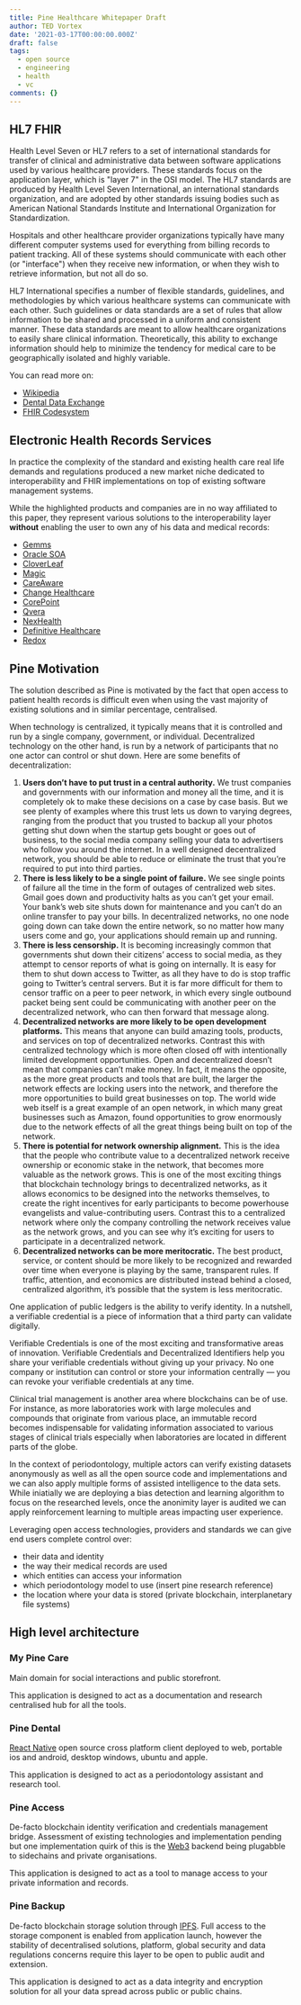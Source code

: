 ```yaml
---
title: Pine Healthcare Whitepaper Draft
author: TED Vortex
date: '2021-03-17T00:00:00.000Z'
draft: false
tags:
  - open source
  - engineering
  - health
  - vc
comments: {}
---
```


## HL7 FHIR

Health Level Seven or HL7 refers to a set of international standards for transfer of clinical and administrative data between software applications used by various healthcare providers. These standards focus on the application layer, which is "layer 7" in the OSI model. The HL7 standards are produced by Health Level Seven International, an international standards organization, and are adopted by other standards issuing bodies such as American National Standards Institute and International Organization for Standardization.

Hospitals and other healthcare provider organizations typically have many different computer systems used for everything from billing records to patient tracking. All of these systems should communicate with each other (or "interface") when they receive new information, or when they wish to retrieve information, but not all do so.

HL7 International specifies a number of flexible standards, guidelines, and methodologies by which various healthcare systems can communicate with each other. Such guidelines or data standards are a set of rules that allow information to be shared and processed in a uniform and consistent manner. These data standards are meant to allow healthcare organizations to easily share clinical information. Theoretically, this ability to exchange information should help to minimize the tendency for medical care to be geographically isolated and highly variable.

You can read more on:

- [Wikipedia](https://en.wikipedia.org/wiki/Health_Level_7)
- [Dental Data Exchange](https://confluence.hl7.org/display/FHIR/Dental+Data+Exchange)
- [FHIR Codesystem](https://www.hl7.org/fhir/codesystem-tooth.html)

## Electronic Health Records Services

In practice the complexity of the standard and existing health care real life demands and regulations produced a new market niche dedicated to interoperability and FHIR implementations on top of existing software management systems.

While the highlighted products and companies are in no way affiliated to this paper, they represent various solutions to the interoperability layer **without** enabling the user to own any of his data and medical records:

- [Gemms](https://gemmsone.com/index.php?option=com_content&view=article&id=807&Itemid=552)
- [Oracle SOA](https://www.oracle.com/middleware/technologies/soasuite.html)
- [CloverLeaf](https://www.infor.com/products/cloverleaf)
- [Magic](https://www.magicsoftware.com/integration-solutions/healthcare/)
- [CareAware](https://www.cerner.com/pages/careaware)
- [Change Healthcare](https://www.changehealthcare.com/solutions/clinical-network#sort=relevancy&numberOfResults=12)
- [CorePoint](https://www.lyniate.com/corepoint/benefits/)
- [Qvera](https://www.qvera.com/hl7-interface-engine/)
- [NexHealth](https://www.nexhealth.com/for/operations)
- [Definitive Healthcare](https://www.definitivehc.com/platform#databases)
- [Redox](https://www.redoxengine.com/product/)

## Pine Motivation

The solution described as Pine is motivated by the fact that open access to patient health records is difficult even when using the vast majority of existing solutions and in similar percentage, centralised.

When technology is centralized, it typically means that it is controlled and run by a single company, government, or individual. Decentralized technology on the other hand, is run by a network of participants that no one actor can control or shut down. Here are some benefits of decentralization:

1. **Users don’t have to put trust in a central authority.** We trust companies and governments with our information and money all the time, and it is completely ok to make these decisions on a case by case basis. But we see plenty of examples where this trust lets us down to varying degrees, ranging from the product that you trusted to backup all your photos getting shut down when the startup gets bought or goes out of business, to the social media company selling your data to advertisers who follow you around the internet. In a well designed decentralized network, you should be able to reduce or eliminate the trust that you’re required to put into third parties.
1. **There is less likely to be a single point of failure.** We see single points of failure all the time in the form of outages of centralized web sites. Gmail goes down and productivity halts as you can’t get your email. Your bank’s web site shuts down for maintenance and you can’t do an online transfer to pay your bills. In decentralized networks, no one node going down can take down the entire network, so no matter how many users come and go, your applications should remain up and running.
1. **There is less censorship.** It is becoming increasingly common that governments shut down their citizens’ access to social media, as they attempt to censor reports of what is going on internally. It is easy for them to shut down access to Twitter, as all they have to do is stop traffic going to Twitter’s central servers. But it is far more difficult for them to censor traffic on a peer to peer network, in which every single outbound packet being sent could be communicating with another peer on the decentralized network, who can then forward that message along.
1. **Decentralized networks are more likely to be open development platforms.** This means that anyone can build amazing tools, products, and services on top of decentralized networks. Contrast this with centralized technology which is more often closed off with intentionally limited development opportunities. Open and decentralized doesn’t mean that companies can’t make money. In fact, it means the opposite, as the more great products and tools that are built, the larger the network effects are locking users into the network, and therefore the more opportunities to build great businesses on top. The world wide web itself is a great example of an open network, in which many great businesses such as Amazon, found opportunities to grow enormously due to the network effects of all the great things being built on top of the network.
1. **There is potential for network ownership alignment.** This is the idea that the people who contribute value to a decentralized network receive ownership or economic stake in the network, that becomes more valuable as the network grows. This is one of the most exciting things that blockchain technology brings to decentralized networks, as it allows economics to be designed into the networks themselves, to create the right incentives for early participants to become powerhouse evangelists and value-contributing users. Contrast this to a centralized network where only the company controlling the network receives value as the network grows, and you can see why it’s exciting for users to participate in a decentralized network.
1. **Decentralized networks can be more meritocratic.** The best product, service, or content should be more likely to be recognized and rewarded over time when everyone is playing by the same, transparent rules. If traffic, attention, and economics are distributed instead behind a closed, centralized algorithm, it’s possible that the system is less meritocratic.

One application of public ledgers is the ability to verify identity. In a nutshell, a verifiable credential is a piece of information that a third party can validate digitally.

Verifiable Credentials is one of the most exciting and transformative areas of innovation. Verifiable Credentials and Decentralized Identifiers help you share your verifiable credentials without giving up your privacy. No one company or institution can control or store your information centrally — you can revoke your verifiable credentials at any time.

Clinical trial management is another area where blockchains can be of use. For instance, as more laboratories work with large molecules and compounds that originate from various place, an immutable record becomes indispensable for validating information associated to various stages of clinical trials especially when laboratories are located in different parts of the globe.

In the context of periodontology, multiple actors can verify existing datasets anonymously as well as all the open source code and implementations and we can also apply multiple forms of assisted intelligence to the data sets. While iniatially we are deploying a bias detection and learning algorithm to focus on the researched levels, once the anonimity layer is audited we can apply reinforcement learning to multiple areas impacting user experience.

Leveraging open access technologies, providers and standards we can give end users complete control over:

- their data and identity
- the way their medical records are used
- which entities can access your information
- which periodontology model to use (insert pine research reference)
- the location where your data is stored (private blockchain, interplanetary file systems)

## High level architecture

### My Pine Care

Main domain for social interactions and public storefront.

This application is designed to act as a documentation and research centralised hub for all the tools.

### Pine Dental

[React Native](https://reactnative.dev) open source cross platform client deployed to web, portable ios and android, desktop windows, ubuntu and apple.

This application is designed to act as a periodontology assistant and research tool.

### Pine Access

De-facto blockchain identity verification and credentials management bridge. Assessment of existing technologies and implementation pending but one implementation quirk of this is the [Web3](https://web3js.readthedocs.io/en/v1.3.4/) backend being plugabble to sidechains and private organisations.

This application is designed to act as a tool to manage access to your private information and records.

### Pine Backup

De-facto blockchain storage solution through [IPFS](https://ipfs.io). Full access to the storage component is enabled from application launch, however the stability of decentralised solutions, platform, global security and data regulations concerns require this layer to be open to public audit and extension.

This application is designed to act as a data integrity and encryption solution for all your data spread across public or public chains.
